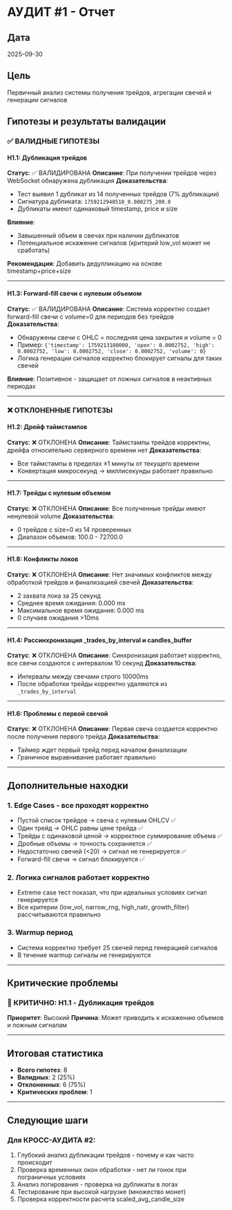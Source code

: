 # АУДИТ #1 - Отчет

## Дата
2025-09-30

## Цель
Первичный анализ системы получения трейдов, агрегации свечей и генерации сигналов

## Гипотезы и результаты валидации

### ✅ ВАЛИДНЫЕ ГИПОТЕЗЫ

#### H1.1: Дубликация трейдов
**Статус**: ✅ ВАЛИДИРОВАНА
**Описание**: При получении трейдов через WebSocket обнаружена дубликация
**Доказательства**:
- Тест выявил 1 дубликат из 14 полученных трейдов (7% дубликации)
- Сигнатура дубликата: `1759212948510_0.000275_200.0`
- Дубликаты имеют одинаковый timestamp, price и size

**Влияние**:
- Завышенный объем в свечах при наличии дубликатов
- Потенциальное искажение сигналов (критерий low_vol может не сработать)

**Рекомендация**: Добавить дедупликацию на основе timestamp+price+size

---

#### H1.3: Forward-fill свечи с нулевым объемом
**Статус**: ✅ ВАЛИДИРОВАНА
**Описание**: Система корректно создает forward-fill свечи с volume=0 для периодов без трейдов
**Доказательства**:
- Обнаружены свечи с OHLC = последняя цена закрытия и volume = 0
- Пример: `{'timestamp': 1759213100000, 'open': 0.0002752, 'high': 0.0002752, 'low': 0.0002752, 'close': 0.0002752, 'volume': 0}`
- Логика генерации сигналов корректно блокирует сигналы для таких свечей

**Влияние**: Позитивное - защищает от ложных сигналов в неактивных периодах

---

### ❌ ОТКЛОНЕННЫЕ ГИПОТЕЗЫ

#### H1.2: Дрейф таймстампов
**Статус**: ❌ ОТКЛОНЕНА
**Описание**: Таймстампы трейдов корректны, дрейфа относительно серверного времени нет
**Доказательства**:
- Все таймстампы в пределах ±1 минуты от текущего времени
- Конвертация микросекунд → миллисекунды работает правильно

---

#### H1.7: Трейды с нулевым объемом
**Статус**: ❌ ОТКЛОНЕНА
**Описание**: Все полученные трейды имеют ненулевой volume
**Доказательства**:
- 0 трейдов с size=0 из 14 проверенных
- Диапазон объемов: 100.0 - 72700.0

---

#### H1.8: Конфликты локов
**Статус**: ❌ ОТКЛОНЕНА
**Описание**: Нет значимых конфликтов между обработкой трейдов и финализацией свечей
**Доказательства**:
- 2 захвата лока за 25 секунд
- Среднее время ожидания: 0.000 ms
- Максимальное время ожидания: 0.000 ms
- 0 случаев ожидания >10ms

---

#### H1.4: Рассинхронизация _trades_by_interval и candles_buffer
**Статус**: ❌ ОТКЛОНЕНА
**Описание**: Синхронизация работает корректно, все свечи создаются с интервалом 10 секунд
**Доказательства**:
- Интервалы между свечами строго 10000ms
- После обработки трейды корректно удаляются из `_trades_by_interval`

---

#### H1.6: Проблемы с первой свечой
**Статус**: ❌ ОТКЛОНЕНА
**Описание**: Первая свеча создается корректно после получения первого трейда
**Доказательства**:
- Таймер ждет первый трейд перед началом финализации
- Граничное выравнивание работает правильно

---

## Дополнительные находки

### 1. Edge Cases - все проходят корректно
- Пустой список трейдов → свеча с нулевым OHLCV ✅
- Один трейд → OHLC равны цене трейда ✅
- Трейды с одинаковой ценой → корректное суммирование объема ✅
- Дробные объемы → точность сохраняется ✅
- Недостаточно свечей (<20) → сигнал не генерируется ✅
- Forward-fill свечи → сигнал блокируется ✅

### 2. Логика сигналов работает корректно
- Extreme case тест показал, что при идеальных условиях сигнал генерируется
- Все критерии (low_vol, narrow_rng, high_natr, growth_filter) рассчитываются правильно

### 3. Warmup период
- Система корректно требует 25 свечей перед генерацией сигналов
- В течение warmup сигналы не генерируются

---

## Критические проблемы

### 🔴 КРИТИЧНО: H1.1 - Дубликация трейдов
**Приоритет**: Высокий
**Причина**: Может приводить к искажению объемов и ложным сигналам

---

## Итоговая статистика

- **Всего гипотез**: 8
- **Валидных**: 2 (25%)
- **Отклоненных**: 6 (75%)
- **Критических проблем**: 1

---

## Следующие шаги

### Для КРОСС-АУДИТА #2:
1. Глубокий анализ дубликации трейдов - почему и как часто происходит
2. Проверка временных окон обработки - нет ли гонок при пограничных условиях
3. Анализ логирования - проверка на дубликаты в логах
4. Тестирование при высокой нагрузке (множество монет)
5. Проверка корректности расчета scaled_avg_candle_size
